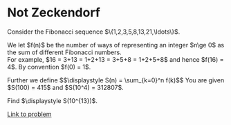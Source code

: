 # Not Zeckendorf

<p>
Consider the Fibonacci sequence $\{1,2,3,5,8,13,21,\ldots\}$.
</p>
<p>
We let $f(n)$ be the number of ways of representing an integer $n\ge 0$ as the sum of different Fibonacci numbers.<br />
For example, $16 = 3+13 = 1+2+13 = 3+5+8 = 1+2+5+8$ and hence $f(16) = 4$. 
By convention $f(0) = 1$.
</p>
<p>
Further we define
$$\displaystyle S(n) = \sum_{k=0}^n f(k)$$
You are given $S(100) = 415$ and $S(10^4) = 312807$.
</p>
<p>
Find $\displaystyle S(10^{13})$.
</p>

[Link to problem](https://projecteuler.net/problem=755)
